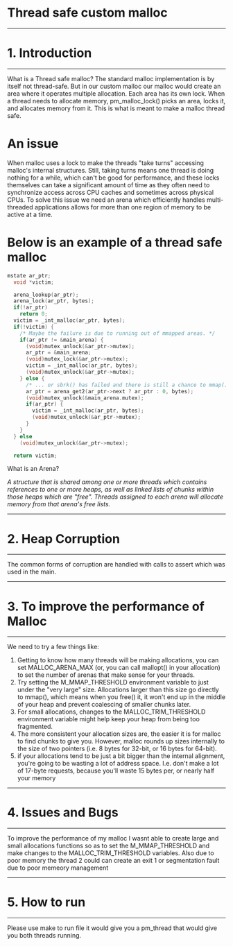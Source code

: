 # Thread safe custom malloc

------------------------------------------------------------------------------------------------------------------------
# 1.  Introduction
------------------------------------------------------------------------------------------------------------------------
What is a Thread safe malloc?
The standard malloc implementation is by itself not thread-safe. But in our custom malloc our malloc would create an area where it operates multiple allocation.
Each area has its own lock. When a thread needs to allocate memory, pm_malloc_lock() picks an area, locks it, and allocates memory from it. This is what is meant to make a malloc thread safe.

# An issue
When malloc uses a lock to make the threads "take turns" accessing malloc's internal structures. Still, taking turns means one thread is doing nothing for a while, which can't be good for performance, and these locks themselves can take a significant amount of time as they often need to synchronize access across CPU caches and sometimes across physical CPUs.
To solve this issue we need an arena which efficiently handles multi-threaded applications allows for more than one region of memory to be active at a time.


# Below is an example of a thread safe malloc

```c
mstate ar_ptr;
  void *victim;

  arena_lookup(ar_ptr);
  arena_lock(ar_ptr, bytes);
  if(!ar_ptr)
    return 0;
  victim = _int_malloc(ar_ptr, bytes);
  if(!victim) {
    /* Maybe the failure is due to running out of mmapped areas. */
    if(ar_ptr != &main_arena) {
      (void)mutex_unlock(&ar_ptr->mutex);
      ar_ptr = &main_arena;
      (void)mutex_lock(&ar_ptr->mutex);
      victim = _int_malloc(ar_ptr, bytes);
      (void)mutex_unlock(&ar_ptr->mutex);
    } else {
      /* ... or sbrk() has failed and there is still a chance to mmap() */
      ar_ptr = arena_get2(ar_ptr->next ? ar_ptr : 0, bytes);
      (void)mutex_unlock(&main_arena.mutex);
      if(ar_ptr) {
        victim = _int_malloc(ar_ptr, bytes);
        (void)mutex_unlock(&ar_ptr->mutex);
      }
    }
  } else
    (void)mutex_unlock(&ar_ptr->mutex);

  return victim;
```

What is an Arena?

*A structure that is shared among one or more threads which contains references to one or more heaps, as well as linked lists of chunks within those heaps which are "free". Threads assigned to each arena will allocate memory from that arena's free lists.*

------------------------------------------------------------------------------------------------------------------------------------------------------------------
# 2.  Heap Corruption
-------------------------------------------------------------------------------------------------------------------------------------------------------------------
The common forms of corruption are handled with calls to assert which was used in the main.

-------------------------------------------------------------------------------------------------------------------------------------------------------------------
# 3. To improve the performance of Malloc
-------------------------------------------------------------------------------------------------------------------------------------------------------------------
We need to try a few things like:
1. Getting to know how many threads will be making allocations, you can set MALLOC_ARENA_MAX (or, you can call mallopt() in your allocation) to set the number of arenas that make sense for your threads.
2. Try setting the M_MMAP_THRESHOLD environment variable to just under the "very large" size. Allocations larger than this size go directly to mmap(), which means when you free() it, it won't end up in the middle of your heap and prevent coalescing of smaller chunks later.
3. For small allocations, changes to the MALLOC_TRIM_THRESHOLD environment variable might help keep your heap from being too fragmented.
4. The more consistent your allocation sizes are, the easier it is for malloc to find chunks to give you. However, malloc rounds up sizes internally to the size of two pointers (i.e. 8 bytes for 32-bit, or 16 bytes for 64-bit).
5. if your allocations tend to be just a bit bigger than the internal alignment, you're going to be wasting a lot of address space. I.e. don't make a lot of 17-byte requests, because you'll waste 15 bytes per, or nearly half your memory

--------------------------------------------------------------------------------------------------------------------------------------------------------------------
# 4.  Issues and Bugs
--------------------------------------------------------------------------------------------------------------------------------------------------------------------
To improve the performance of my malloc I wasnt able to create large and small allocations functions so as to set the M_MMAP_THRESHOLD and make changes to the MALLOC_TRIM_THRESHOLD variables. Also due to poor memory the thread 2 could can create an exit 1 or segmentation fault due to poor memeory management

--------------------------------------------------------------------------------------------------------------------------------------------------------------------
# 5. How to run
-------------------------------------------------------------------------------------------------------------------------------------------------------------------
Please use make to run file it would give you a pm_thread that would give you both threads running.
